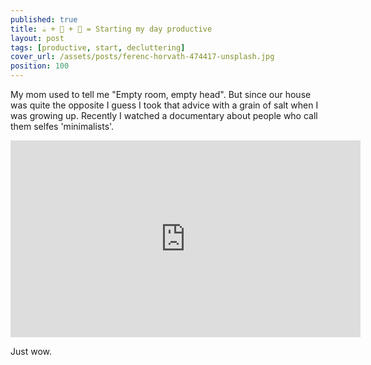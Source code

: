 ```yaml
---
published: true
title: ☕️ + 🍅 + 📅 = Starting my day productive 
layout: post
tags: [productive, start, decluttering]
cover_url: /assets/posts/ferenc-horvath-474417-unsplash.jpg
position: 100
---
```

My mom used to tell me "Empty room, empty head". But since our house was quite the opposite I guess I took that advice with a grain of salt when I was growing up. Recently I watched a documentary about people who call them selfes 'minimalists'. 

<iframe width="560" height="315" src="https://www.youtube-nocookie.com/embed/0Co1Iptd4p4?rel=0&amp;showinfo=0" frameborder="0" allow="autoplay; encrypted-media" allowfullscreen></iframe>

Just wow.
